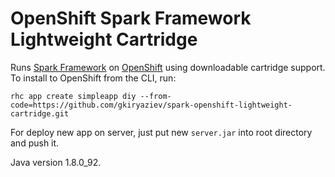 OpenShift Spark Framework Lightweight Cartridge
===============================================

Runs [Spark Framework](http://sparkjava.com/) on [OpenShift](https://www.openshift.com/) using downloadable cartridge support. To install to OpenShift from the CLI, run:

	rhc app create simpleapp diy --from-code=https://github.com/gkiryaziev/spark-openshift-lightweight-cartridge.git
	
For deploy new app on server, just put new `server.jar` into root directory and push it.

Java version 1.8.0_92.
